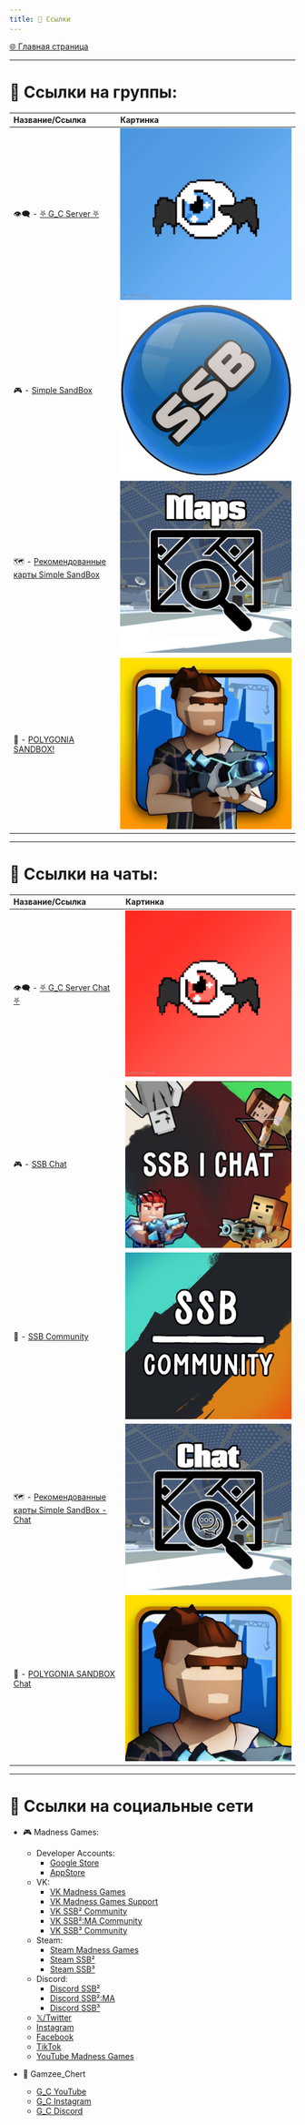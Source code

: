 ```yaml
---
title: 🔗 Ссылки
---
```


<link rel="stylesheet" href="css/style.css">

<a href="./index.html" class="button-link">🌐 Главная страница</a>

- - - - -

# 📢 Ссылки на группы:

| Название/Ссылка | Картинка |
|:----------|:------------|
| 👁️‍🗨️ - [⛧ G_С Server ⛧](https://t.me/Gamzee_Chert) | ![G_Cchannel](https://github.com/GamzeeChert/gamzeechert.github.io/blob/main/_telegramrules%2F_tgicons%2FG_Cchannel.jpg?raw=true) |
| 🎮 - [Simple SandBox](https://t.me/simple_sandbox) | ![SSBchannel](https://github.com/GamzeeChert/gamzeechert.github.io/blob/main/_telegramrules%2F_tgicons%2FSSBchannel.png?raw=true) |
| 🗺 - [Рекомендованные карты Simple SandBox](https://t.me/SimpleSandBoxRecommendedMaps) | ![RMSSBchannel](https://github.com/GamzeeChert/gamzeechert.github.io/blob/main/_telegramrules%2F_tgicons%2FRMSSBchannel.jpg?raw=true) |
| 👾 - [POLYGONIA SANDBOX!](https://t.me/polygonia_sandbox) | ![PSBchannel](https://github.com/GamzeeChert/gamzeechert.github.io/blob/main/_telegramrules%2F_tgicons%2FPSBchannel.jpg?raw=true) |

- - - - - 

# 💬 Ссылки на чаты:

| Название/Ссылка | Картинка |
|:----------|:------------|
| 👁️‍🗨️ - [⛧ G_C Server Chat ⛧](https://t.me/+WA4ubIKzWSsxOWRi) | ![G_Cchat](https://github.com/GamzeeChert/gamzeechert.github.io/blob/main/_telegramrules%2F_tgicons%2FG_Cchat.jpg?raw=true) |
| 🎮 - [SSB Chat](https://t.me/SimpleSandBox2Chat) | ![SSBchat](https://github.com/GamzeeChert/gamzeechert.github.io/blob/main/_telegramrules%2F_tgicons%2FSSBchat.jpg?raw=true) |
| 👥 - [SSB Community](https://t.me/SimpleSandBoxCommunity) | ![SSBCUchat](https://github.com/GamzeeChert/gamzeechert.github.io/blob/main/_telegramrules%2F_tgicons%2FSSBCUchat.png?raw=true) |
| 🗺 - [Рекомендованные карты Simple SandBox - Chat](https://t.me/SimpleSandBoxRecommendedMapsChat) | ![RMSSBchat](https://github.com/GamzeeChert/gamzeechert.github.io/blob/main/_telegramrules%2F_tgicons%2FRMSSBchat.jpg?raw=true) |
| 👾 - [POLYGONIA SANDBOX Chat](https://t.me/polygonia_sandbox_chat) | ![PSBchat](https://github.com/GamzeeChert/gamzeechert.github.io/blob/main/_telegramrules%2F_tgicons%2FPSBchat.jpg?raw=true) |

- - - - -

# 🔗 Ссылки на социальные сети

- 🎮 Madness Games:
  - Developer Accounts:
    - [Google Store](https://play.google.com/store/apps/dev?id=7129867871289421717)
    - [AppStore](https://apps.apple.com/ru/developer/ihor-pidhainyi/id1529595470)
  - VK:
    - [VK Madness Games](https://vk.com/madnessgamesofficial)
    - [VK Madness Games Support](https://vk.com/testers_ssb2)
    - [VK SSB² Community](https://vk.com/ssb2community)
    - [VK SSB²:MA Community](https://vk.com/ssb2macommunity)
    - [VK SSB³ Community](https://vk.com/simplesandbox3)
  - Steam:
    - [Steam Madness Games](https://steamcommunity.com/groups/MadnessGamesGang)
    - [Steam SSB²](https://steamcommunity.com/groups/SimpleSandBox2)
    - [Steam SSB³](https://steamcommunity.com/groups/SimpleSandBox3)
  - Discord:
    - [Discord SSB²](https://discord.gg/simple-sandbox-official-server-570256469203877898)
    - [Discord SSB²:MA](https://discord.gg/simple-sandbox-2-middle-ages-906196036807188490)
    - [Discord SSB³](https://discord.gg/simple-sandbox-3-992814941256044584)
  - [𝕏/Twitter](https://x.com/MadnessGames016?s=09)
  - [Instagram](https://www.instagram.com/madness_games_dev/)
  - [Facebook](https://www.facebook.com/MadnessGamesOfficial/)
  - [TikTok](https://tiktok.com/@madnessgamesofficial)
  - [YouTube Madness Games](https://www.youtube.com/@MadnessGamesOfficial)

- 👤 Gamzee_Chert
  - [G_C YouTube](https://www.youtube.com/@GamzeeChertanovskiy/)
  - [G_C Instagram](https://www.instagram.com/gamzeechertanovskiy/)
  - [G_C Discord](https://discord.gg/gamzee-s-server-637368353937293332)